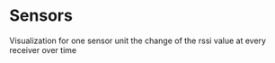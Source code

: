 # Sensors
Visualization for one sensor unit the change of the rssi value at every receiver over time
